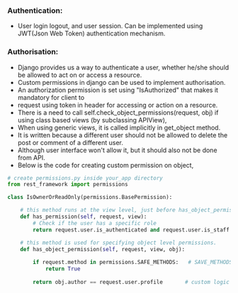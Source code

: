 ### Authentication:
- User login logout, and user session. Can be implemented using JWT(Json Web Token) authentication mechanism.
### Authorisation:
- Django provides us a way to authenticate a user, whether he/she should be allowed to act on or access a resource.
- Custom permissions in django can be used to implement authorisation.
- An authorization permission is set using "IsAuthorized" that makes it mandatory for client to
- request using token in header for accessing or action on a resource.
- There is a need to call self.check_object_permissions(request, obj) if using class based views (by subclassing APIView),
- When using generic views, it is called implicitly in get_object method.
- It is written because a different user should not be allowed to delete the post or comment of a different user.
- Although user interface won't allow it, but it should also not be done from API.
- Below is the code for creating custom permission on object,
```python
# create permissions.py inside your_app directory
from rest_framework import permissions

class IsOwnerOrReadOnly(permissions.BasePermission):

    # this method runs at the view level, just before has_object_permission 
    def has_permission(self, request, view):
        # Check if the user has a specific role
        return request.user.is_authenticated and request.user.is_staff

    # this method is used for specifying object level permissions.
    def has_object_permission(self, request, view, obj):
        
        if request.method in permissions.SAFE_METHODS:   # SAVE_METHODS are read only method, GET etc.
            return True
        
        return obj.author == request.user.profile       # custom logic to perform UPDATE,And DELETE only to the objects belonging to a particular user.

 
```
